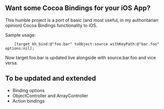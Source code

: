 Want some Cocoa Bindings for your iOS App?
-------------------------

This humble project is a port of basic (and most useful, in my authoritarian opinion) Cocoa Bindings functionality to iOS.

Sample usage:

        [target kh_bind:@"foo.bar" toObject:source withKeyPath:@"bar.foo" options:nil];

Now target.foo.bar is updated live alongside with source.bar.foo and vice versa.

To be updated and extended
-------------------------
* Binding options
* ObjectController and ArrayController
* Action bindings
